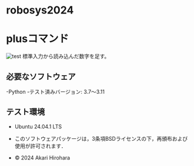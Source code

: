 # robosys2024

# plusコマンド
![test](https://github.com/okowa42/robosys2024/actions/workflows/test.yml/badge.svg)
標準入力から読み込んだ数字を足す。

## 必要なソフトウェア
-Python
    -テスト済みバージョン: 3.7～3.11

## テスト環境
- Ubuntu 24.04.1 LTS

- このソフトウェアパッケージは，3条項BSDライセンスの下，再頒布および使用が許可されます．
- © 2024 Akari Hirohara
